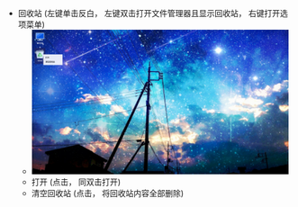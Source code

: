  - 回收站   (左键单击反白， 左键双击打开文件管理器且显示回收站， 右键打开选项菜单)
    - ![](../pic/zhuomian/tmp_14290-Screenshot_2016-12-28-09-37-30-1663979272.png)
    - 打开   (点击， 同双击打开)
    - 清空回收站   (点击， 将回收站内容全部删除)
